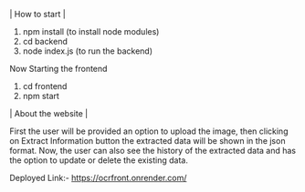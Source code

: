| How to start |

1) npm install  (to install node modules)
2) cd backend
3) node index.js  (to run the backend)

Now Starting the frontend
1) cd frontend
2) npm start

| About the website |

First the user will be provided an option to upload the image, then clicking on Extract Information button the extracted data will be shown in the json format.
Now, the user can also see the history of the extracted data and has the option to update or delete the existing data.

Deployed Link:-
https://ocrfront.onrender.com/
